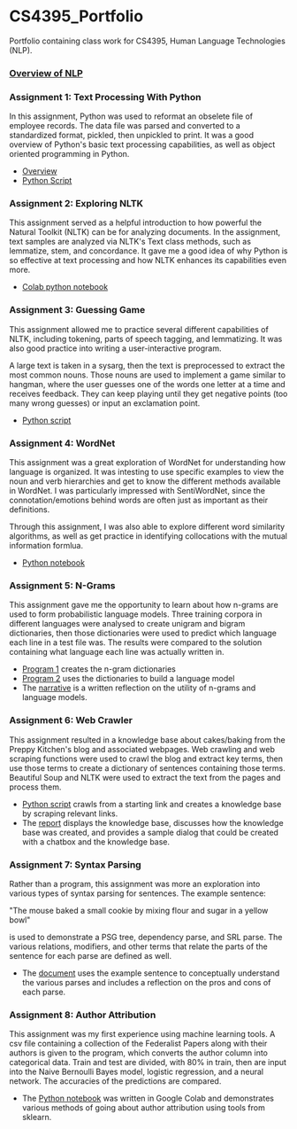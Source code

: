 # CS4395_Portfolio
Portfolio containing class work for CS4395, Human Language Technologies (NLP).

### [Overview of NLP](https://github.com/sba190007/CS4395_Portfolio/blob/33dbf8d2c17d6b8cbd3a62a044ea75d2353614e0/Overview_of_NLP.pdf) 


### Assignment 1: Text Processing With Python
In this assignment, Python was used to reformat an obselete file of employee records. The data file was parsed and converted to a standardized format, pickled, then unpickled to print. It was a good overview of Python's basic text processing capabilities, as well as object oriented programming in Python.

* [Overview](https://github.com/sba190007/CS4395_Portfolio/blob/33a6fcdb4ab6a7bad071452059c618cf556c54c1/Assignment1Overview.pdf)
* [Python Script](https://github.com/sba190007/CS4395_Portfolio/blob/74d995f1f2fa0be7d430b005a9359c9e656a7f17/Homework1_sba190007.py)

### Assignment 2: Exploring NLTK
This assignment served as a helpful introduction to how powerful the Natural Toolkit (NLTK) can be for analyzing documents. In the assignment, text samples are analyzed via NLTK's Text class methods, such as lemmatize, stem, and concordance. It gave me a good idea of why Python is so effective at text processing and how NLTK enhances its capabilities even more. 

* [Colab python notebook](https://github.com/sba190007/CS4395_Portfolio/blob/cc6f7f3119fb8291edfd6f6baf0c7f1024caa25e/CS4395Portfolio2_sba190007ipynb%20-%20Colaboratory.pdf)

### Assignment 3: Guessing Game
This assignment allowed me to practice several different capabilities
of NLTK, including tokening, parts of speech tagging, and lemmatizing.
It was also good practice into writing a user-interactive program. 

A large text is taken in a sysarg, then the text is preprocessed to
extract the most common nouns. Those nouns are used to implement a game similar to hangman, where the user guesses one of the words
one letter at a time and receives feedback. They can keep playing until they get negative points (too many wrong guesses) or input an
exclamation point. 

* [Python script](https://github.com/sba190007/CS4395_Portfolio/blob/a8bde45748fefafef19d0e2a3f4471de8ae7b98a/GuessingGame_sba190007.py)

### Assignment 4: WordNet
This assignment was a great exploration of WordNet for understanding how language is organized. It was intesting to use specific examples to view the noun and verb hierarchies and get to know the different methods available in WordNet. I was particularly impressed with SentiWordNet, since the connotation/emotions behind words are often just as important as their definitions. 

Through this assignment, I was also able to explore different word similarity algorithms, as well as get practice in identifying collocations with the mutual information formlua. 

* [Python notebook](https://github.com/sba190007/CS4395_Portfolio/blob/aa61f164c81372c077823537a2a64fb91a142698/WordNetPortfolioAssignment_sba190007.pdf)

### Assignment 5: N-Grams
This assignment gave me the opportunity to learn about how n-grams are used to form probabilistic language models. Three training corpora in different languages were analysed to create unigram and bigram dictionaries, then those dictionaries were used to predict which language each line in a test file was. The results were compared to the solution containing what language each line was actually written in. 

* [Program 1](https://github.com/sba190007/CS4395_Portfolio/blob/729b4ad508a558a31970f1dfaa330f13414464ed/NGrams_sba190007/Program1_sba190007.py) creates the n-gram dictionaries
* [Program 2](https://github.com/sba190007/CS4395_Portfolio/blob/729b4ad508a558a31970f1dfaa330f13414464ed/NGrams_sba190007/Program2_sba190007.py) uses the dictionaries to build a language model
* The [narrative](https://github.com/sba190007/CS4395_Portfolio/blob/c01a1a8062f6cc0f029546bb0ba79311435a1514/CS4395NGramsNarrative.pdf) is a written reflection on the utility of n-grams and language models.

### Assignment 6: Web Crawler
This assignment resulted in a knowledge base about cakes/baking from the Preppy Kitchen's blog and associated webpages. Web crawling and web scraping functions were used to crawl the blog and extract key terms, then use those terms to create a dictionary of sentences containing those terms. Beautiful Soup and NLTK were used to extract the text from the pages and process them. 

* [Python script](https://github.com/sba190007/CS4395_Portfolio/blob/ebb59a2f3456bf9f678f06c10cadbd3be794c86a/WebCrawler_sba190007/WebCrawler_sba190007.py) crawls from a starting link and creates a knowledge base by scraping relevant links.
* The [report](https://github.com/sba190007/CS4395_Portfolio/blob/ebb59a2f3456bf9f678f06c10cadbd3be794c86a/WebCrawler_sba190007/CS4395WebCrawlerReport_sba190007.pdf) displays the knowledge base, discusses how the knowledge base was created, and provides a sample dialog that could be created with a chatbox and the knowledge base. 

### Assignment 7: Syntax Parsing
Rather than a program, this assignment was more an exploration into various types of syntax parsing for sentences. The example sentence:

"The mouse baked a small cookie by mixing flour and sugar in a yellow bowl"

is used to demonstrate a PSG tree, dependency parse, and SRL parse. The various relations, modifiers, and other terms that relate the parts of the sentence for each parse are defined as well. 

* The [document](https://github.com/sba190007/CS4395_Portfolio/blob/d6216457bc0298eff090d3b0faed39bae3744859/CS4395Portfolio_SyntaxParsing_sba190007.pdf) uses the example sentence to conceptually understand the various parses and includes a reflection on the pros and cons of each parse. 

### Assignment 8: Author Attribution
This assignment was my first experience using machine learning tools. A csv file containing a collection of the Federalist Papers along with their authors is given to the program, which converts the author column into categorical data. Train and test are divided, with 80% in train, then are input into the Naive Bernoulli Bayes model, logistic regression, and a neural network. The accuracies of the predictions are compared.

* The [Python notebook](https://github.com/sba190007/CS4395_Portfolio/blob/9f8ceb7711783bf0679fca69554154b53406c7e9/CS4395AuthorAttribution_sba190007.ipynb%20-%20Colaboratory.pdf) was written in Google Colab and demonstrates various methods of going about author attribution using tools from sklearn.